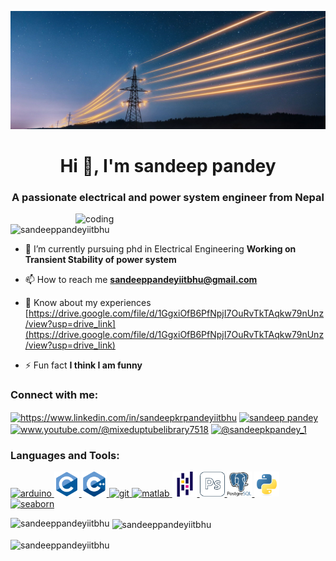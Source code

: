 ![logo](https://github.com/sandeeppandeyiitbhu/sandeeppandeyiitbhu/blob/main/power-systems-eng-banner.jpg)
<h1 align="center">Hi 👋, I'm sandeep pandey</h1>
<h3 align="center">A passionate electrical and power system engineer from Nepal</h3>
<img align="right" alt="coding" width="400" src="https://user-images.githubusercontent.com/55389276/140866485-8fb1c876-9a8f-4d6a-98dc-08c4981eaf70.gif">

<p align="left"> <img src="https://komarev.com/ghpvc/?username=sandeeppandeyiitbhu&label=Profile%20views&color=0e75b6&style=flat" alt="sandeeppandeyiitbhu" /> </p>

- 🔭 I’m currently pursuing phd in Electrical Engineering **Working on Transient Stability of power system**

- 📫 How to reach me **sandeeppandeyiitbhu@gmail.com**

- 📄 Know about my experiences [https://drive.google.com/file/d/1GgxiOfB6PfNpjI7OuRvTkTAqkw79nUnz/view?usp=drive_link](https://drive.google.com/file/d/1GgxiOfB6PfNpjI7OuRvTkTAqkw79nUnz/view?usp=drive_link)

- ⚡ Fun fact **I think I am funny**

<h3 align="left">Connect with me:</h3>
<p align="left">
<a href="sandeepkrpandeyiitbhu" target="blank"><img align="center" src="https://raw.githubusercontent.com/rahuldkjain/github-profile-readme-generator/master/src/images/icons/Social/linked-in-alt.svg" alt="https://www.linkedin.com/in/sandeepkrpandeyiitbhu" height="30" width="40" /></a>
<a href="https://fb.com/sandeep pandey" target="blank"><img align="center" src="https://raw.githubusercontent.com/rahuldkjain/github-profile-readme-generator/master/src/images/icons/Social/facebook.svg" alt="sandeep pandey" height="30" width="40" /></a>
<a href="https://www.youtube.com/c/www.youtube.com/@mixeduptubelibrary7518" target="blank"><img align="center" src="https://raw.githubusercontent.com/rahuldkjain/github-profile-readme-generator/master/src/images/icons/Social/youtube.svg" alt="www.youtube.com/@mixeduptubelibrary7518" height="30" width="40" /></a>
<a href="https://www.hackerrank.com/@sandeepkpandey_1" target="blank"><img align="center" src="https://raw.githubusercontent.com/rahuldkjain/github-profile-readme-generator/master/src/images/icons/Social/hackerrank.svg" alt="@sandeepkpandey_1" height="30" width="40" /></a>
</p>

<h3 align="left">Languages and Tools:</h3>
<p align="left"> <a href="https://www.arduino.cc/" target="_blank" rel="noreferrer"> <img src="https://cdn.worldvectorlogo.com/logos/arduino-1.svg" alt="arduino" width="40" height="40"/> </a> <a href="https://www.cprogramming.com/" target="_blank" rel="noreferrer"> <img src="https://raw.githubusercontent.com/devicons/devicon/master/icons/c/c-original.svg" alt="c" width="40" height="40"/> </a> <a href="https://www.w3schools.com/cpp/" target="_blank" rel="noreferrer"> <img src="https://raw.githubusercontent.com/devicons/devicon/master/icons/cplusplus/cplusplus-original.svg" alt="cplusplus" width="40" height="40"/> </a> <a href="https://git-scm.com/" target="_blank" rel="noreferrer"> <img src="https://www.vectorlogo.zone/logos/git-scm/git-scm-icon.svg" alt="git" width="40" height="40"/> </a> <a href="https://www.mathworks.com/" target="_blank" rel="noreferrer"> <img src="https://upload.wikimedia.org/wikipedia/commons/2/21/Matlab_Logo.png" alt="matlab" width="40" height="40"/> </a> <a href="https://pandas.pydata.org/" target="_blank" rel="noreferrer"> <img src="https://raw.githubusercontent.com/devicons/devicon/2ae2a900d2f041da66e950e4d48052658d850630/icons/pandas/pandas-original.svg" alt="pandas" width="40" height="40"/> </a> <a href="https://www.photoshop.com/en" target="_blank" rel="noreferrer"> <img src="https://raw.githubusercontent.com/devicons/devicon/master/icons/photoshop/photoshop-line.svg" alt="photoshop" width="40" height="40"/> </a> <a href="https://www.postgresql.org" target="_blank" rel="noreferrer"> <img src="https://raw.githubusercontent.com/devicons/devicon/master/icons/postgresql/postgresql-original-wordmark.svg" alt="postgresql" width="40" height="40"/> </a> <a href="https://www.python.org" target="_blank" rel="noreferrer"> <img src="https://raw.githubusercontent.com/devicons/devicon/master/icons/python/python-original.svg" alt="python" width="40" height="40"/> </a> <a href="https://seaborn.pydata.org/" target="_blank" rel="noreferrer"> <img src="https://seaborn.pydata.org/_images/logo-mark-lightbg.svg" alt="seaborn" width="40" height="40"/> </a> </p>

<p><img align="left" src="https://github-readme-stats.vercel.app/api/top-langs?username=sandeeppandeyiitbhu&show_icons=true&locale=en&layout=compact" alt="sandeeppandeyiitbhu" /></p>

<p>&nbsp;<img align="center" src="https://github-readme-stats.vercel.app/api?username=sandeeppandeyiitbhu&show_icons=true&locale=en" alt="sandeeppandeyiitbhu" /></p>

<p><img align="center" src="https://github-readme-streak-stats.herokuapp.com/?user=sandeeppandeyiitbhu&" alt="sandeeppandeyiitbhu" /></p>
